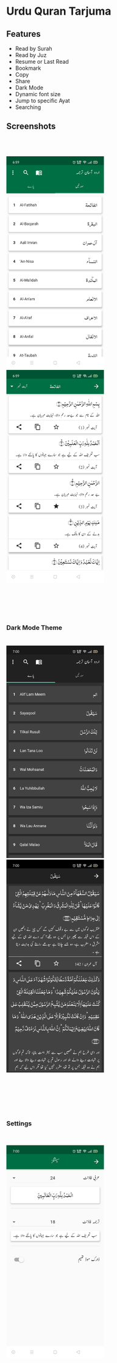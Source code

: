 # Urdu Quran Tarjuma


<h2> Features </h2>
<ul>
  <li>Read by Surah</li>
  <li>Read by Juz</li>
  <li>Resume or Last Read</li>
  <li>Bookmark</li>
  <li>Copy</li>
  <li>Share</li>
  <li>Dark Mode</li>
  <li>Dynamic font size</li>
  <li>Jump to specific Ayat</li>
  <li>Searching</li>
</ul>

<h2>Screenshots</h2>

</br>
</br>
<p align="left">
  <img src="screenshots/screen1.jpg" alt="Surah" width="256">
  <img src="screenshots/screen2.jpg" width="256">
</p>

</br>
</br>
</br>
</br>

<h3> Dark Mode Theme </3>
</br>
</br>
<p align="left">
  <img src="screenshots/screen5.jpg" width="256">
  <img src="screenshots/screen4.jpg" width="256">
</p>

</br>
</br>
</br>
</br>

<h3> Settings </h3>
</br>
<p align="left">
  <img src="screenshots/screen3.jpg" width="256">
</p>
